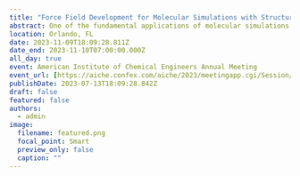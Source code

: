 ```yaml
---
title: "Force Field Development for Molecular Simulations with Structure Optimized Potential Refinement"
abstract: One of the fundamental applications of molecular simulations is to predict the atomic structure and self-assembly of fluid-state materials. However, recent advances in experimental neutron and X-ray diffraction are revealing that many widely used force fields do not predict atomic structures that are consistent with experimental data. Directly reconstructing interatomic potentials from structure, the so-called inverse problem of statistical mechanics, is a possible method to improve and develop force fields that accurately model experimentally observed structures. While inverse techniques such as iterative Boltzmann inversion and relative entropy minimization have been successfully applied to coarse-grain model systems, there are no existing techniques that provide satisfactory solutions for real physical systems. In this study, we present a machine learning assisted structure refinement technique, called structure optimized potential refinement, that can reconstruct transferable force fields from a single neutron diffraction measurement in monatomic fluids. Applying this technique to the noble gas series (Ne, Ar, Kr, and Xe), we recover transferable force field parameters that provide excellent agreement to experimental structure and reproduce macroscopic thermodynamic properties. This result is the first demonstration that experimental scattering data contains sufficient information to predict underlying force parameters at the sub-angstrom length scale. Applications of structure optimized potential refinement include force field optimization for structure-based applications, modeling fluids in extreme environments, and predicting quantum many-body effects in fluid systems.
location: Orlando, FL
date: 2023-11-09T18:09:28.811Z
date_end: 2023-11-10T07:00:00.000Z
all_day: true
event: American Institute of Chemical Engineers Annual Meeting
event_url: [https://aiche.confex.com/aiche/2023/meetingapp.cgi/Session/52329]
publishDate: 2023-07-13T18:09:28.842Z
draft: false
featured: false
authors:
  - admin
image:
  filename: featured.png
  focal_point: Smart
  preview_only: false
  caption: ""
---
```

